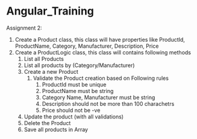 # Angular_Training

Assignment 2:

1. Create a Product class, this class will have properties like ProductId, ProductName, Category, Manufacturer, Description, Price
2. Create a ProductLogic class, this class will contains following methods
   1. List all Products
   2. List all products by (Category/Manufacturer)
   3. Create a new Product
      1. Validate the Product creation based on Following rules
         1. ProductId must be unique
         2. ProductName must be string
         3. Category Name, Manufacturer must be string
         4. Description should not be more than 100 charachetrs
         5. Price should not be -ve
   4. Update the product (with all validations)
   5. Delete the Product 
   6. Save all products in Array<Product>